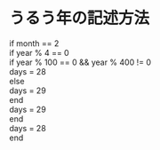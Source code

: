 # うるう年の記述方法

if month == 2<br>
  if year % 4 == 0<br>
    if year % 100 == 0 && year % 400 != 0<br>
      days = 28<br>
    else<br>
      days = 29<br>
    end<br>
  days = 29<br>
  end<br>
  days = 28<br>
end<br>
